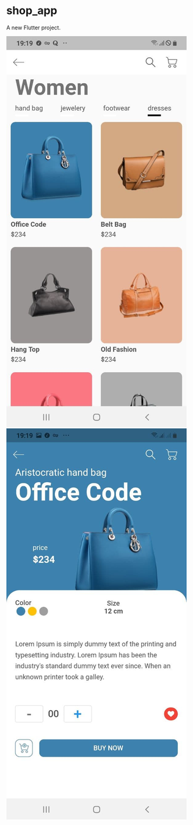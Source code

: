 # shop_app

A new Flutter project.

![img-1](https://github.com/alifaraji64/shop-app-with-flutter/blob/master/assets/images/image-1.jpg)
![img-2](https://github.com/alifaraji64/shop-app-with-flutter/blob/master/assets/images/image-2.jpg)
